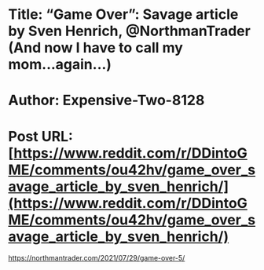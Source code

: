 # Title: “Game Over”: Savage article by Sven Henrich, @NorthmanTrader (And now I have to call my mom...again...)
# Author: Expensive-Two-8128
# Post URL: [https://www.reddit.com/r/DDintoGME/comments/ou42hv/game_over_savage_article_by_sven_henrich/](https://www.reddit.com/r/DDintoGME/comments/ou42hv/game_over_savage_article_by_sven_henrich/)


https://northmantrader.com/2021/07/29/game-over-5/